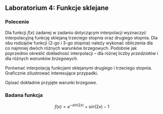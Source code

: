 ## Laboratorium 4: Funkcje sklejane

### Polecenie

Dla funkcji $f(x)$ zadanej w zadaniu dotyczącym interpolacji wyznaczyć interpolacyjną funkcję
sklejaną trzeciego stopnia oraz drugiego stopnia. Dla obu rodzajów funkcji (2-go i 3-go
stopnia) należy wykonać obliczenia dla co najmniej dwóch różnych warunków brzegowych.
Podobnie jak poprzednio określić dokładność interpolacji – dla różnej liczby *przedziałów* i
dla różnych *warunków brzegowych*.

Porównać interpolację funkcjami sklejanymi drugiego i trzeciego stopnia. Graficznie
zilustrować interesujące przypadki.

Opisać dokładnie przyjęte warunki brzegowe. 

### Badana funkcja

```math
f(x) = e^{-sin(2x)} + sin(2 x) - 1
```